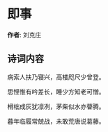 # 即事

**作者**: 刘克庄

## 诗词内容

病索人扶乃寝兴，高楼咫尺少曾登。

思悭惟有吟差长，睡少方知老可憎。

榾柮成灰犹凛冽，茅柴似水亦瞢腾。

暮年临履常兢战，未敢荒唐说葛藤。


